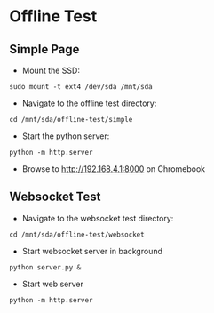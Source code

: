 # Offline Test

## Simple Page

* Mount the SSD: 

`sudo mount -t ext4 /dev/sda /mnt/sda`
* Navigate to the offline test directory:

`cd /mnt/sda/offline-test/simple`
* Start the python server:

`python -m http.server`
* Browse to http://192.168.4.1:8000 on Chromebook

## Websocket Test

* Navigate to the websocket test directory:

`cd /mnt/sda/offline-test/websocket`

* Start websocket server in background

`python server.py &`
* Start web server

`python -m http.server`


